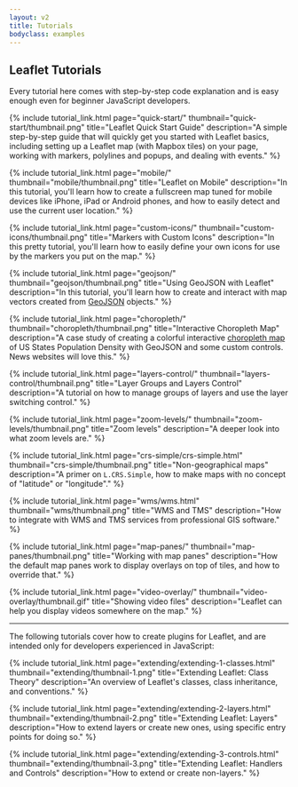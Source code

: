 ```yaml
---
layout: v2
title: Tutorials
bodyclass: examples
---
```


## Leaflet Tutorials

Every tutorial here comes with step-by-step code explanation and is easy enough even for beginner JavaScript developers.


{% include tutorial_link.html
page="quick-start/"
thumbnail="quick-start/thumbnail.png"
title="Leaflet Quick Start Guide"
description="A simple step-by-step guide that will quickly get you started with Leaflet basics, including setting up a Leaflet map (with Mapbox tiles) on your page, working with markers, polylines and popups, and dealing with events."
%}


{% include tutorial_link.html
page="mobile/"
thumbnail="mobile/thumbnail.png"
title="Leaflet on Mobile"
description="In this tutorial, you'll learn how to create a fullscreen map tuned for mobile devices like iPhone, iPad or Android phones, and how to easily detect and use the current user location."
%}


{% include tutorial_link.html
page="custom-icons/"
thumbnail="custom-icons/thumbnail.png"
title="Markers with Custom Icons"
description="In this pretty tutorial, you'll learn how to easily define your own icons for use by the markers you put on the map."
%}


{% include tutorial_link.html
page="geojson/"
thumbnail="geojson/thumbnail.png"
title="Using GeoJSON with Leaflet"
description="In this tutorial, you'll learn how to create and interact with map vectors created from [GeoJSON](http://geojson.org/) objects."
%}


{% include tutorial_link.html
page="choropleth/"
thumbnail="choropleth/thumbnail.png"
title="Interactive Choropleth Map"
description="A case study of creating a colorful interactive [choropleth map](http://en.wikipedia.org/wiki/Choropleth_map) of US States Population Density with GeoJSON and some custom controls. News websites will love this."
%}


{% include tutorial_link.html
page="layers-control/"
thumbnail="layers-control/thumbnail.png"
title="Layer Groups and Layers Control"
description="A tutorial on how to manage groups of layers and use the layer switching control."
%}


{% include tutorial_link.html
page="zoom-levels/"
thumbnail="zoom-levels/thumbnail.png"
title="Zoom levels"
description="A deeper look into what zoom levels are."
%}

{% include tutorial_link.html
page="crs-simple/crs-simple.html"
thumbnail="crs-simple/thumbnail.png"
title="Non-geographical maps"
description="A primer on `L.CRS.Simple`, how to make maps with no concept of \"latitude\" or \"longitude\"."
%}


{% include tutorial_link.html
page="wms/wms.html"
thumbnail="wms/thumbnail.png"
title="WMS and TMS"
description="How to integrate with WMS and TMS services from professional GIS software."
%}


{% include tutorial_link.html
page="map-panes/"
thumbnail="map-panes/thumbnail.png"
title="Working with map panes"
description="How the default map panes work to display overlays on top of tiles, and how to override that."
%}


{% include tutorial_link.html
page="video-overlay/"
thumbnail="video-overlay/thumbnail.gif"
title="Showing video files"
description="Leaflet can help you display videos somewhere on the map."
%}

***

The following tutorials cover how to create plugins for Leaflet, and are intended only for developers experienced in JavaScript:


{% include tutorial_link.html
page="extending/extending-1-classes.html"
thumbnail="extending/thumbnail-1.png"
title="Extending Leaflet: Class Theory"
description="An overview of Leaflet's classes, class inheritance, and conventions."
%}


{% include tutorial_link.html
page="extending/extending-2-layers.html"
thumbnail="extending/thumbnail-2.png"
title="Extending Leaflet: Layers"
description="How to extend layers or create new ones, using specific entry points for doing so."
%}


{% include tutorial_link.html
page="extending/extending-3-controls.html"
thumbnail="extending/thumbnail-3.png"
title="Extending Leaflet: Handlers and Controls"
description="How to extend or create non-layers."
%}

